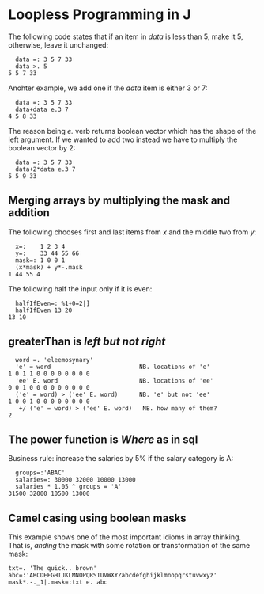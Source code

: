 # Loopless Programming in J

The following code states that if an item in *data* is less than 5, make it 5, otherwise, leave it unchanged:
```
  data =: 3 5 7 33
  data >. 5
5 5 7 33
```

Anohter example, we add one if the *data* item is either 3 or 7:
```
  data =: 3 5 7 33
  data+data e.3 7
4 5 8 33
```

The reason being *e.* verb returns boolean vector which has the shape of the left argument. If we wanted to add two instead we have to multiply the boolean vector by 2:
```
  data =: 3 5 7 33
  data+2*data e.3 7
5 5 9 33
```

## Merging arrays by multiplying the mask and addition

The following chooses first and last items from *x* and the middle two from *y*:
```
  x=:    1 2 3 4
  y=:    33 44 55 66
  mask=: 1 0 0 1
  (x*mask) + y*-.mask
1 44 55 4
```

The following half the input only if it is even:
```
  halfIfEven=: %1+0=2|]
  halfIfEven 13 20
13 10
```

## greaterThan is *left but not right*

```
  word =. 'eleemosynary'
  'e' = word                         NB. locations of 'e'
1 0 1 1 0 0 0 0 0 0 0 0
  'ee' E. word                       NB. locations of 'ee'
0 0 1 0 0 0 0 0 0 0 0 0
  ('e' = word) > ('ee' E. word)      NB. 'e' but not 'ee'
1 0 0 1 0 0 0 0 0 0 0 0
   +/ ('e' = word) > ('ee' E. word)   NB. how many of them?
2
```

## The power function is *Where* as in sql

Business rule: increase the salaries by 5% if the salary category is A:

```
  groups=:'ABAC'
  salaries=: 30000 32000 10000 13000
  salaries * 1.05 ^ groups = 'A'
31500 32000 10500 13000
```

## Camel casing using boolean masks

This example shows one of the most important idioms in array thinking. That is, *anding* the mask with some rotation or transformation of the same mask:

```
txt=. 'The quick.. brown'
abc=:'ABCDEFGHIJKLMNOPQRSTUVWXYZabcdefghijklmnopqrstuvwxyz'
mask*.-._1|.mask=:txt e. abc
```
